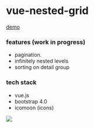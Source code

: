 # vue-nested-grid

[demo](https://stan-github-.github.io/vue-nested-grid/) 

### features (work in progress)
- pagination.
- infinitely nested levels
- sorting on detail group

### tech stack 
- vue.js
- bootstrap 4.0
- icomoon (icons)
<image src='vue-webform/images/comp.jpg'>
